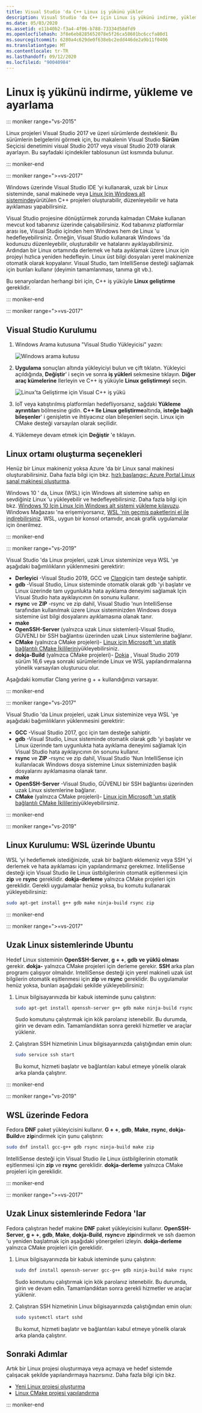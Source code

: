 ```yaml
---
title: Visual Studio 'da C++ Linux iş yükünü yükler
description: Visual Studio 'da C++ için Linux iş yükünü indirme, yükleme ve ayarlama.
ms.date: 05/03/2020
ms.assetid: e11b40b2-f3a4-4f06-b788-73334d58dfd9
ms.openlocfilehash: 3f8e6eb8285652078e5f26ca58601bc6ccfa80d1
ms.sourcegitcommit: 6280a4c629de0f638ebc2edd446de2a9b11f0406
ms.translationtype: MT
ms.contentlocale: tr-TR
ms.lasthandoff: 09/12/2020
ms.locfileid: "90040984"
---
```

# <a name="download-install-and-set-up-the-linux-workload"></a>Linux iş yükünü indirme, yükleme ve ayarlama

::: moniker range="vs-2015"

Linux projeleri Visual Studio 2017 ve üzeri sürümlerde desteklenir. Bu sürümlerin belgelerini görmek için, bu makalenin Visual Studio **Sürüm** Seçicisi denetimini visual Studio 2017 veya visual Studio 2019 olarak ayarlayın. Bu sayfadaki içindekiler tablosunun üst kısmında bulunur.

::: moniker-end

::: moniker range=">=vs-2017"

Windows üzerinde Visual Studio IDE 'yi kullanarak, uzak bir Linux sisteminde, sanal makinede veya [Linux Için Windows alt sisteminde](/windows/wsl/about)yürütülen C++ projeleri oluşturabilir, düzenleyebilir ve hata ayıklaması yapabilirsiniz.

Visual Studio projesine dönüştürmek zorunda kalmadan CMake kullanan mevcut kod tabanınız üzerinde çalışabilirsiniz. Kod tabanınız platformlar arası ise, Visual Studio içinden hem Windows hem de Linux 'u hedefleyebilirsiniz. Örneğin, Visual Studio kullanarak Windows 'da kodunuzu düzenleyebilir, oluşturabilir ve hatalarını ayıklayabilirsiniz. Ardından bir Linux ortamında derlemek ve hata ayıklamak üzere Linux için projeyi hızlıca yeniden hedefleyin. Linux üst bilgi dosyaları yerel makinenize otomatik olarak kopyalanır. Visual Studio, tam IntelliSense desteği sağlamak için bunları kullanır (deyimin tamamlanması, tanıma git vb.).

Bu senaryolardan herhangi biri için, C++ iş yüküyle **Linux geliştirme** gereklidir.

::: moniker-end

::: moniker range=">=vs-2017"

## <a name="visual-studio-setup"></a>Visual Studio Kurulumu

1. Windows Arama kutusuna "Visual Studio Yükleyicisi" yazın:

   ![Windows arama kutusu](media/visual-studio-installer-search.png)

1. **Uygulama** sonuçları altında yükleyiciyi bulun ve çift tıklatın. Yükleyici açıldığında, **Değiştir**' i seçin ve sonra **iş yükleri** sekmesine tıklayın. **Diğer araç kümelerine** Ilerleyin ve C++ iş yüküyle **Linux geliştirmeyi** seçin.

   ![Linux'ta Geliştirme için Visual C++ iş yükü](media/linuxworkload.png)

1. IoT veya katıştırılmış platformları hedefliyorsanız, sağdaki **Yükleme ayrıntıları** bölmesine gidin. **C++ Ile Linux geliştirme**altında, **isteğe bağlı bileşenler**' i genişletin ve ihtiyacınız olan bileşenleri seçin. Linux için CMake desteği varsayılan olarak seçilidir.

1. Yüklemeye devam etmek için **Değiştir** 'e tıklayın.

## <a name="options-for-creating-a-linux-environment"></a>Linux ortamı oluşturma seçenekleri

Henüz bir Linux makineniz yoksa Azure 'da bir Linux sanal makinesi oluşturabilirsiniz. Daha fazla bilgi için bkz. [hızlı başlangıç: Azure Portal Linux sanal makinesi oluşturma](/azure/virtual-machines/linux/quick-create-portal).

Windows 10 ' da, Linux (WSL) için Windows alt sistemine sahip en sevdiğiniz Linux 'u yükleyebilir ve hedefleyebilirsiniz. Daha fazla bilgi için bkz. [Windows 10 Için Linux Için Windows alt sistemi yükleme kılavuzu](/windows/wsl/install-win10). Windows Mağazası 'na erişemiyorsanız, [WSL 'nin geçmiş paketlerini el ile indirebilirsiniz](/windows/wsl/install-manual). WSL, uygun bir konsol ortamıdır, ancak grafik uygulamalar için önerilmez.

::: moniker-end

::: moniker range="vs-2019"

Visual Studio 'da Linux projeleri, uzak Linux sisteminize veya WSL 'ye aşağıdaki bağımlılıkların yüklenmesini gerektirir:

- **Derleyici** -Visual Studio 2019, GCC ve [Clang](../build/clang-support-cmake.md)için tam desteğe sahiptir.
- **gdb** -Visual Studio, Linux sisteminde otomatik olarak gdb 'yi başlatır ve Linux üzerinde tam uygunlukta hata ayıklama deneyimi sağlamak Için Visual Studio hata ayıklayıcının ön sonunu kullanır.
- **rsync** ve **ZIP** -rsync ve zip dahil, Visual Studio 'nun IntelliSense tarafından kullanılmak üzere Linux sisteminizden Windows dosya sistemine üst bilgi dosyalarını ayıklamasına olanak tanır.
- **make**
- **OpenSSH-Server** (yalnızca uzak Linux sistemleri)-Visual Studio, GÜVENLI bir SSH bağlantısı üzerinden uzak Linux sistemlerine bağlanır.
- **CMake** (yalnızca CMake projeleri)- [Linux için Microsoft 'un statik bağlantılı CMake İkililerini](https://github.com/microsoft/CMake/releases)yükleyebilirsiniz.
- **dokja-Build** (yalnızca CMake projeleri)- [Dokja](https://ninja-build.org/) , Visual Studio 2019 sürüm 16,6 veya sonraki sürümlerinde Linux ve WSL yapılandırmalarına yönelik varsayılan oluşturucu olur.

Aşağıdaki komutlar Clang yerine g + + kullandığınızı varsayar.

::: moniker-end

::: moniker range="vs-2017"

Visual Studio 'da Linux projeleri, uzak Linux sisteminize veya WSL 'ye aşağıdaki bağımlılıkların yüklenmesini gerektirir:

- **GCC** -Visual Studio 2017, gcc için tam desteğe sahiptir.
- **gdb** -Visual Studio, Linux sisteminde otomatik olarak gdb 'yi başlatır ve Linux üzerinde tam uygunlukta hata ayıklama deneyimi sağlamak Için Visual Studio hata ayıklayıcının ön sonunu kullanır.
- **rsync** ve **ZIP** -rsync ve zip dahil, Visual Studio 'Nun IntelliSense için kullanılacak Windows dosya sistemine Linux sisteminizden başlık dosyalarını ayıklamasına olanak tanır.
- **make**
- **OpenSSH-Server** -Visual Studio, GÜVENLI bir SSH bağlantısı üzerinden uzak Linux sistemlerine bağlanır.
- **CMake** (yalnızca CMake projeleri)- [Linux için Microsoft 'un statik bağlantılı CMake İkililerini](https://github.com/microsoft/CMake/releases)yükleyebilirsiniz.

::: moniker-end

::: moniker range="vs-2019"

## <a name="linux-setup-ubuntu-on-wsl"></a>Linux Kurulumu: WSL üzerinde Ubuntu

WSL 'yi hedeflemek istediğinizde, uzak bir bağlantı eklemeniz veya SSH 'yi derlemek ve hata ayıklaması için yapılandırmanız gerekmez. IntelliSense desteği için Visual Studio ile Linux üstbilgilerinin otomatik eşitlenmesi için **zip** ve **rsync** gereklidir. **dokja-derleme** yalnızca CMake projeleri için gereklidir. Gerekli uygulamalar henüz yoksa, bu komutu kullanarak yükleyebilirsiniz:

```bash
sudo apt-get install g++ gdb make ninja-build rsync zip
```

::: moniker-end

::: moniker range=">=vs-2017"

## <a name="ubuntu-on-remote-linux-systems"></a>Uzak Linux sistemlerinde Ubuntu

Hedef Linux sisteminin **OpenSSH-Server**, **g + +**, **gdb** **ve yüklü olması** gerekir. **dokja-** yalnızca CMake projeleri için derleme gerekir. **SSH** arka plan programı çalışıyor olmalıdır. IntelliSense desteği için yerel makineli uzak üst bilgilerin otomatik eşitlenmesi için **zip** ve **rsync** gereklidir. Bu uygulamalar henüz yoksa, bunları aşağıdaki şekilde yükleyebilirsiniz:

1. Linux bilgisayarınızda bir kabuk isteminde şunu çalıştırın:

   ```bash
   sudo apt-get install openssh-server g++ gdb make ninja-build rsync zip
   ```

   Sudo komutunu çalıştırmak için kök parolanız istenebilir. Bu durumda, girin ve devam edin. Tamamlandıktan sonra gerekli hizmetler ve araçlar yüklenir.

1. Çalıştıran SSH hizmetinin Linux bilgisayarınızda çalıştığından emin olun:

   ```bash
   sudo service ssh start
   ```

   Bu komut, hizmeti başlatır ve bağlantıları kabul etmeye yönelik olarak arka planda çalıştırır.

::: moniker-end

::: moniker range="vs-2019"

## <a name="fedora-on-wsl"></a>WSL üzerinde Fedora

Fedora **DNF** paket yükleyicisini kullanır. **G + +**, **gdb**, **Make**, **rsync**, **dokja-Build**ve **zip**indirmek için şunu çalıştırın:

   ```bash
   sudo dnf install gcc-g++ gdb rsync ninja-build make zip
   ```

IntelliSense desteği için Visual Studio ile Linux üstbilgilerinin otomatik eşitlenmesi için **zip** ve **rsync** gereklidir. **dokja-derleme** yalnızca CMake projeleri için gereklidir.

::: moniker-end

::: moniker range=">=vs-2017"

## <a name="fedora-on-remote-linux-systems"></a>Uzak Linux sistemlerinde Fedora 'lar

Fedora çalıştıran hedef makine **DNF** paket yükleyicisini kullanır. **OpenSSH-Server**, **g + +**, **gdb**, **Make**, **dokja-Build**, **rsync**ve **zip**indirmek ve ssh daemon 'u yeniden başlatmak için aşağıdaki yönergeleri izleyin. **dokja-derleme** yalnızca CMake projeleri için gereklidir.

1. Linux bilgisayarınızda bir kabuk isteminde şunu çalıştırın:

   ```bash
   sudo dnf install openssh-server gcc-g++ gdb ninja-build make rsync zip
   ```

   Sudo komutunu çalıştırmak için kök parolanız istenebilir. Bu durumda, girin ve devam edin. Tamamlandıktan sonra gerekli hizmetler ve araçlar yüklenir.

1. Çalıştıran SSH hizmetinin Linux bilgisayarınızda çalıştığından emin olun:

   ```bash
   sudo systemctl start sshd
   ```

   Bu komut, hizmeti başlatır ve bağlantıları kabul etmeye yönelik olarak arka planda çalıştırır.

## <a name="next-steps"></a>Sonraki Adımlar

Artık bir Linux projesi oluşturmaya veya açmaya ve hedef sistemde çalışacak şekilde yapılandırmaya hazırsınız. Daha fazla bilgi için bkz.

- [Yeni Linux projesi oluşturma](create-a-new-linux-project.md)
- [Linux CMake projesi yapılandırma](cmake-linux-project.md)

::: moniker-end
